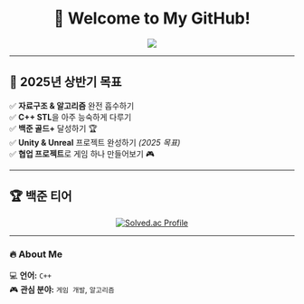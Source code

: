 <h1 align="center">🚀 Welcome to My GitHub!</h1>

<p align="center">
  <img src="https://readme-typing-svg.herokuapp.com?font=Fira+Code&weight=500&size=18&duration=2500&pause=800&color=F7B93E&center=true&vCenter=true&width=435&lines=while+(alive)+%7B;eat();;sleep();;code();%7D">
</p>




---

## 🎯 2025년 상반기 목표  
✅ **자료구조 & 알고리즘** 완전 흡수하기  
✅ **C++ STL**을 아주 능숙하게 다루기  
✅ **백준 골드+** 달성하기 🏆  
✅ **Unity & Unreal** 프로젝트 완성하기 *(2025 목표)*  
✅ **협업 프로젝트**로 게임 하나 만들어보기 🎮  

---

## 🏆 백준 티어  
<p align="center">
  <a href="https://solved.ac/jwpp21">
    <img src="http://mazassumnida.wtf/api/generate_badge?boj=jwpp21" alt="Solved.ac Profile">
  </a>
</p>

---

### 🔥 About Me  
💻 **언어:** `C++`  
🎮 **관심 분야:** `게임 개발`, `알고리즘`
